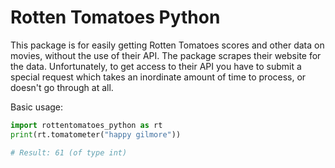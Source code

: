 # Rotten Tomatoes Python

This package is for easily getting Rotten Tomatoes scores and other data on movies, without the use of their API. The package scrapes their website for the data. Unfortunately, to get access to their API you have to submit a special request which takes an inordinate amount of time to process, or doesn't go through at all. 

Basic usage:

```python
import rottentomatoes_python as rt
print(rt.tomatometer("happy gilmore"))

# Result: 61 (of type int)
```
